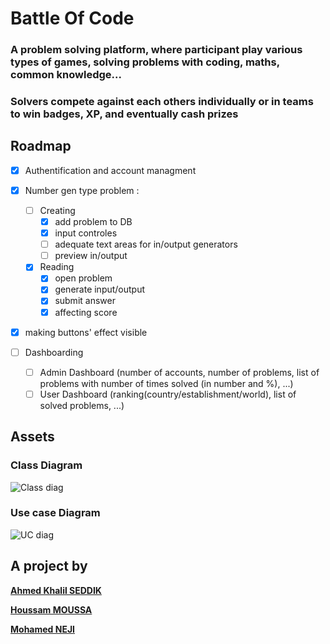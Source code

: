 # Battle Of Code

### A problem solving platform, where participant play various types of games, solving problems with coding, maths, common knowledge...

### Solvers compete against each others individually or in teams to win badges, XP, and eventually cash prizes

## Roadmap

- [X] Authentification and account managment

- [X] Number gen type problem :
  - [ ] Creating  
    - [X] add problem to DB
    - [X] input controles
    - [ ] adequate text areas for in/output generators
    - [ ] preview in/output
  - [X] Reading
    - [X] open problem
    - [X] generate input/output
    - [X] submit answer
    - [X] affecting score

- [X] making buttons' effect visible

- [ ] Dashboarding
  - [ ]  Admin Dashboard (number of accounts, number of problems, list of problems with number of times solved (in number and %), ...)
  - [ ]  User Dashboard (ranking(country/establishment/world), list of solved problems, ...)

## Assets

### Class Diagram

![Class diag](https://i.imgur.com/L3lJPE9.png)

### Use case Diagram

![UC diag](https://i.imgur.com/Gnjh6sD.png)

## A project by

  [**Ahmed Khalil SEDDIK**](https://www.linkedin.com/in/ahmed-khalil-seddik/)

  [**Houssam MOUSSA**](https://www.linkedin.com/in/houssem-moussa-aa7402188/)

  [**Mohamed NEJI**](https://www.linkedin.com/in/mohamedneji/)
